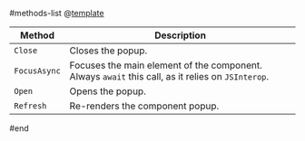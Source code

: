 #methods-list
@[template](/_contentTemplates/common/parameters-table-styles.md#table-layout)

| Method | Description |
| --- | --- |
| `Close` | Closes the popup. |
| `FocusAsync` | Focuses the main element of the component. Always `await` this call, as it relies on `JSInterop`. |
| `Open` | Opens the popup. |
| `Refresh` | Re-renders the component popup. |
#end
